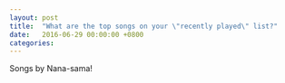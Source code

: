 ```yaml
---
layout: post
title:  "What are the top songs on your \"recently played\" list?"
date:   2016-06-29 00:00:00 +0800
categories: 
---
```

Songs by Nana-sama!
